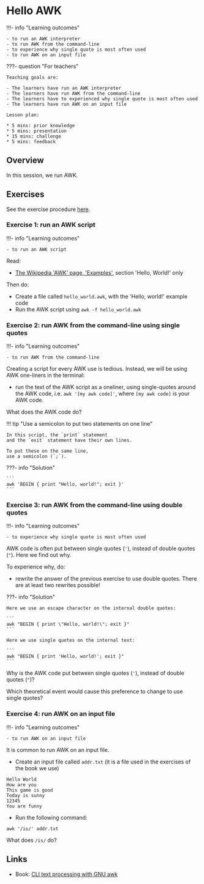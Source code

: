 # Hello AWK

!!!- info "Learning outcomes"

    - to run an AWK interpreter
    - to run AWK from the command-line
    - to experience why single quote is most often used
    - to run AWK on an input file

???- question "For teachers"

    Teaching goals are:

    - The learners have run an AWK interpreter
    - The learners have run AWK from the command-line
    - The learners have to experienced why single quote is most often used
    - The learners have run AWK on an input file

    Lesson plan:

    * 5 mins: prior knowledge
    * 5 mins: presentation
    * 15 mins: challenge
    * 5 mins: feedback

## Overview

In this session, we run AWK.

## Exercises

See the exercise procedure [here](../misc/exercise_procedure.md).

### Exercise 1: run an AWK script

!!!- info "Learning outcomes"

    - to run an AWK script

Read:

- [The Wikipedia 'AWK' page, 'Examples'](https://en.wikipedia.org/wiki/AWK#Examples), 
  section 'Hello, World!' only

Then do:

- Create a file called `hello_world.awk`, with the 'Hello, world!' example code
- Run the AWK script using `awk -f hello_world.awk`

### Exercise 2: run AWK from the command-line using single quotes

!!!- info "Learning outcomes"

    - to run AWK from the command-line

Creating a script for every AWK use is tedious. 
Instead, we will be using AWK one-liners in the terminal:

- run the text of the AWK script as a oneliner, using single-quotes
  around the AWK code, i.e. `awk '[my awk code]'`,
  where `[my awk code]` is your AWK code.

What does the AWK code do?

!!! tip "Use a semicolon to put two statements on one line"

    In this script, the `print` statement
    and the `exit` statement have their own lines. 

    To put these on the same line, 
    use a semicolon (`;`).

???- info "Solution"

    ```
    awk 'BEGIN { print "Hello, world!"; exit }'
    ```

### Exercise 3: run AWK from the command-line using double quotes

!!!- info "Learning outcomes"

    - to experience why single quote is most often used

AWK code is often put between single quotes (`'`), instead of double quotes (`"`).
Here we find out why.

To experience why, do:

- rewrite the answer of the previous exercise to use double quotes.
  There are at least two rewrites possible!

???- info "Solution"

    Here we use an escape character on the internal double quotes:

    ```
    awk "BEGIN { print \"Hello, world!\"; exit }"
    ```

    Here we use single quotes on the internal text:

    ```
    awk "BEGIN { print 'Hello, world!'; exit }"
    ```

Why is the AWK code put between single quotes (`'`), instead of double quotes (`"`)?

Which theoretical event would cause this preference to change to use single quotes?

### Exercise 4: run AWK on an input file

!!!- info "Learning outcomes"

    - to run AWK on an input file

It is common to run AWK on an input file.

- Create an input file called `addr.txt` (it is a file used in the exercises of the book we use)

```title="addr.txt"
Hello World
How are you
This game is good
Today is sunny
12345
You are funny
```

- Run the following command:

```
awk '/is/' addr.txt
```

What does `/is/` do?

## Links

 * Book: [CLI text processing with GNU awk](https://learnbyexample.github.io/learn_gnuawk/)
